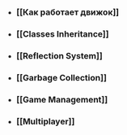 - ### [[Как работает движок]]
- ### [[Classes Inheritance]]
- ### [[Reflection System]]
- ### [[Garbage Collection]]
- ### [[Game Management]]
- ### [[Multiplayer]]